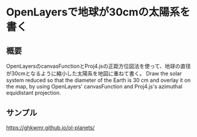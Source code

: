 # OpenLayersで地球が30cmの太陽系を書く

## 概要
OpenLayersのcanvasFunctionとProj4.jsの正距方位図法を使って、地球の直径が30cmとなるように縮小した太陽系を地図に重ねて書く。
Draw the solar system reduced so that the diameter of the Earth is 30 cm and overlay it on the map, by using OpenLayers' canvasFunction and Proj4.js's azimuthal equidistant projection.

## サンプル

https://ghkwmr.github.io/ol-planets/

